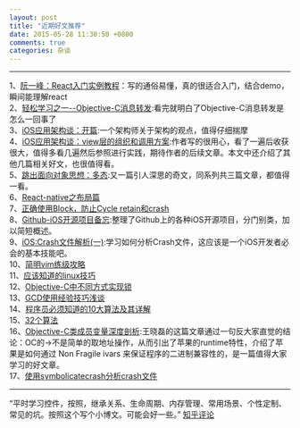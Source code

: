 ```yaml
---
layout: post
title: "近期好文推荐"
date: 2015-05-28 11:30:50 +0800
comments: true  
categories: 杂谈
---
```

---
1、[阮一峰：React入门实例教程](http://www.ruanyifeng.com/blog/2015/03/react.html)：写的通俗易懂，真的很适合入门，结合demo，瞬间能理解react  
2、[轻松学习之一--Objective-C消息转发](http://www.jianshu.com/p/1bde36ad9938):看完就明白了Objective-C消息转发是怎么一回事了  
3、[iOS应用架构谈：开篇](http://casatwy.com/iosying-yong-jia-gou-tan-kai-pian.html):一个架构师关于架构的观点，值得仔细揣摩  
4、[iOS应用架构谈：view层的组织和调用方案](http://casatwy.com/iosying-yong-jia-gou-tan-viewceng-de-zu-zhi-he-diao-yong-fang-an.html):作者写的很用心，看了一遍后收获很大，值得多看几遍然后参照进行实践，期待作者的后续文章。本文中还介绍了其他几篇相关好文，也很值得看。  
5、[跳出面向对象思想：多态](http://casatwy.com/tiao-chu-mian-xiang-dui-xiang-si-xiang-er-duo-tai.html):又一篇引人深思的奇文，同系列共三篇文章，都值得一看。  
6、[React-native之布局篇](https://github.com/tmallfe/tmallfe.github.io/issues/19)  
7、[正确使用Block，防止Cycle retain和crash](http://tanqisen.github.io/blog/2013/04/19/gcd-block-cycle-retain/)  
8、[Github-iOS开源项目备忘](http://github.ibireme.com/github/list/ios/#):整理了Github上的各种iOS开源项目，分门别类，加以简短概述。  
9、[iOS:Crash文件解析(一)](http://www.cnblogs.com/smileEvday/p/Crash1.html):学习如何分析Crash文件，这应该是一个iOS开发者必会的基本技能吧。  
10、[简明vim练级攻略](http://mp.weixin.qq.com/s?__biz=MjM5OTMxMzA4NQ==&mid=209275637&idx=2&sn=1b6e279e33a0e161ac94458808497eb2#rd)  
11、[应该知道的linux技巧](http://mp.weixin.qq.com/s?__biz=MjM5OTMxMzA4NQ==&mid=211813036&idx=2&sn=d41f2d6bb5af2b8646c7f6a78eb18318#rd)  
12、[Objective-C中不同方式实现锁](http://www.tanhao.me/pieces/643.html/)  
13、[GCD使用经验技巧浅谈](http://mp.weixin.qq.com/s?__biz=MjM5OTM0MzIwMQ==&mid=206035231&idx=5&sn=d31ab1f6c3577d8727054f52c8f66c4d#rd)  
14、[程序员必须知道的10大算法及其详解](http://mp.weixin.qq.com/s?__biz=MjM5OTM0MzIwMQ==&mid=206285714&idx=1&sn=7776a36992025c49b9d0173d444f7ce6#rd)  
15、[32个算法](http://mp.weixin.qq.com/s?__biz=MjM5OTM0MzIwMQ==&mid=206186721&idx=3&sn=31bda96beee96e4c76818ed96a1ecb72#rd)  
16、[Objective-C类成员变量深度剖析](http://mp.weixin.qq.com/s?__biz=MjM5NTIyNTUyMQ==&mid=206233994&idx=1&sn=1d3379abb1cec9306d40efc38910434e#rd):王晓磊的这篇文章通过一句反大家直觉的结论：OC的->不是简单的取地址操作，从而引出了苹果的runtime特性，介绍了苹果是如何通过 Non Fragile ivars 来保证程序的二进制兼容性的，是一篇值得大家学习的好文章。  
17、[使用symbolicatecrash分析crash文件](http://blog.csdn.net/u012703795/article/details/44806487)  

---  
“平时学习控件，按照，继承关系、生命周期、内存管理、常用场景、个性定制、常见的坑。按照这个写个小博文。可能会好一些。” [知乎评论](http://www.zhihu.com/question/28997860)
